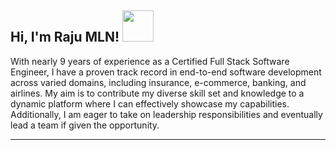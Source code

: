 <h2> Hi, I'm Raju MLN! <img src="https://media.giphy.com/media/du3J3cXyzhj75IOgvA/giphy.gif" width="50"></h2>

<p>
With  nearly 9 years of experience as a Certified Full Stack Software Engineer, I have a proven track record in end-to-end software development across varied domains, including insurance, e-commerce, banking, and airlines. My aim is to contribute my diverse skill set and knowledge to a dynamic platform where I can effectively showcase my capabilities. Additionally, I am eager to take on leadership responsibilities and eventually lead a team if given the opportunity.
</p>

---





